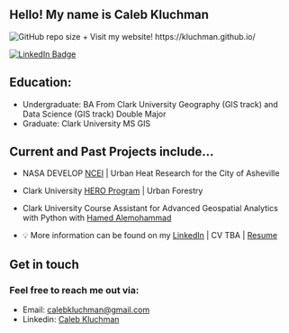 ## Hello! My name is Caleb Kluchman
<img alt="GitHub repo size" src="https://img.shields.io/github/repo-size/Kluchman/Kluchman"> 
+ Visit my website! https://kluchman.github.io/

[![LinkedIn Badge](https://img.shields.io/badge/My-LinkedIn-blue)](https://www.linkedin.com/in/caleb-kluchman-8580241a4/)
## Education: <br />
+ Undergraduate: BA From Clark University Geography (GIS track) and Data Science (GIS track) Double Major
+ Graduate: Clark University MS GIS

## Current and Past Projects include...<br />
+ NASA DEVELOP [NCEI](https://appliedsciences.nasa.gov/what-we-do/capacity-building/develop/nodes/northcarolina-ncei) | Urban Heat Research for the City of Asheville
+ Clark University [HERO Program](https://www.clarku.edu/departments/hero-program/) | Urban Forestry
+ Clark University Course Assistant for Advanced Geospatial Analytics with Python with [Hamed Alemohammad](https://hamedalemo.github.io/)

+ 💡 More information can be found on my [LinkedIn](https://www.linkedin.com/in/caleb-kluchman-8580241a4/) | CV TBA | [Resume](https://docs.google.com/document/d/1OFsahwwNxAH6B628W67Hnmpj-L2Qnwk9ZtURHbF7HyY/edit?usp=sharing) 
## Get in touch
### Feel free to reach me out via:<br />
- Email: [calebkluchman@gmail.com](mailto:calebkluchman@gmail.com)<br />
- Linkedin: [Caleb Kluchman](https://www.linkedin.com/in/caleb-kluchman-8580241a4/)<br />


<!--
**Kluchman/Kluchman** is a ✨ _special_ ✨ repository because its `README.md` (this file) appears on your GitHub profile.



Here are some ideas to get you started:

- 🔭 I’m currently working on ...
- 🌱 I’m currently learning ...
- 👯 I’m looking to collaborate on ...
- 🤔 I’m looking for help with ...
- 💬 Ask me about ...
- 📫 How to reach me: ...
- 😄 Pronouns: ...
- ⚡ Fun fact: ...
-->
